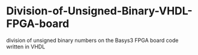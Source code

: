 # Division-of-Unsigned-Binary-VHDL-FPGA-board
division of unsigned binary numbers on the Basys3 FPGA board code written in VHDL
